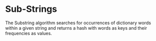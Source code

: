 # Sub-Strings

The Substring algorithm searches for occurrences of dictionary words within a given string and returns a hash with words as keys and their frequencies as values.